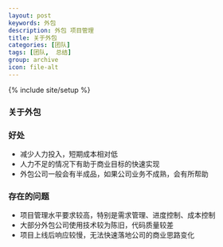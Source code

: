 ```yaml
---
layout: post
keywords: 外包
description: 外包 项目管理
title: 关于外包
categories: [团队]
tags: [团队,  总结]
group: archive
icon: file-alt
---
```

{% include site/setup %}

### 关于外包 ###

### 好处 ###
- 减少人力投入，短期成本相对低
- 人力不足的情况下有助于商业目标的快速实现
- 外包公司一般会有半成品，如果公司业务不成熟，会有所帮助
### 存在的问题 ###
- 项目管理水平要求较高，特别是需求管理、进度控制、成本控制
- 大部分外包公司使用技术较为陈旧，代码质量较差
- 项目上线后响应较慢，无法快速落地公司的商业思路变化